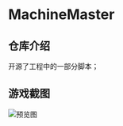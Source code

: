 # MachineMaster
## 仓库介绍
开源了工程中的一部分脚本；
## 游戏截图
![预览图](https://github.com/LYN-lynn/MachineMaster/blob/main/%E7%94%B5%E6%A2%AF%E5%85%B3%E5%8D%A1%E6%88%AA%E5%9B%BE.png)
